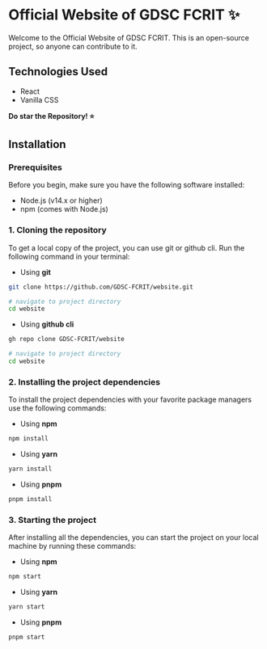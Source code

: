 # Official Website of GDSC FCRIT ✨

Welcome to the Official Website of GDSC FCRIT. This is an open-source project, so anyone can contribute to it.

## Technologies Used

- React
- Vanilla CSS

**Do star the Repository! ⭐**

## Installation

### Prerequisites

Before you begin, make sure you have the following software installed:

- Node.js (v14.x or higher)
- npm (comes with Node.js)

### 1. Cloning the repository

To get a local copy of the project, you can use git or github cli. Run the following command in your terminal:

- Using **git**

```bash
git clone https://github.com/GDSC-FCRIT/website.git

# navigate to project directory
cd website
```

- Using **github cli**

```bash
gh repo clone GDSC-FCRIT/website

# navigate to project directory
cd website
```

### 2. Installing the project dependencies

To install the project dependencies with your favorite package managers use the following commands:

- Using **npm**

```bash
npm install
```

- Using **yarn**

```bash
yarn install
```

- Using **pnpm**

```bash
pnpm install
```

### 3. Starting the project

After installing all the dependencies, you can start the project on your local machine by running these commands:

- Using **npm**

```bash
npm start
```

- Using **yarn**

```bash
yarn start
```

- Using **pnpm**

```bash
pnpm start
```
